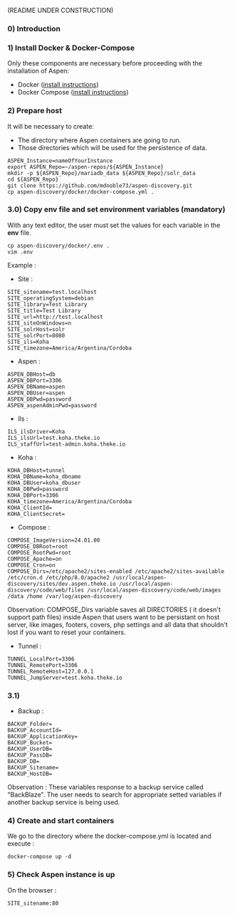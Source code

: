 (README UNDER CONSTRUCTION)
### 0) Introduction

### 1) Install Docker & Docker-Compose

Only these components are necessary before proceeding with the installation of Aspen:

* Docker ([install instructions](https://docs.docker.com/engine/install/))
* Docker Compose ([install instructions](https://docs.docker.com/compose/install/#install-compose-on-linux-systems))

### 2) Prepare host

It will be necessary to create: 
* The directory where Aspen containers are going to run.
* Those directories which will be used for the persistence of data.

```
ASPEN_Instance=nameOfYourInstance
export ASPEN_Repo=~/aspen-repos/${ASPEN_Instance}
mkdir -p ${ASPEN_Repo}/mariadb_data ${ASPEN_Repo}/solr_data
cd ${ASPEN_Repo}
git clone https://github.com/mdnoble73/aspen-discovery.git
cp aspen-discovery/docker/docker-compose.yml .
```
### 3.0) Copy env file and set environment variables (mandatory)

With any text editor, the user must set the values for each variable in the **env** file.
```
cp aspen-discovery/docker/.env .
vim .env
```
Example : 
* Site :

```
SITE_sitename=test.localhost   
SITE_operatingSystem=debian
SITE_library=Test Library
SITE_title=Test Library
SITE_url=http://test.localhost
SITE_siteOnWindows=n
SITE_solrHost=solr
SITE_solrPort=8080
SITE_ils=Koha
SITE_timezone=America/Argentina/Cordoba
```

* Aspen :

```
ASPEN_DBHost=db           
ASPEN_DBPort=3306
ASPEN_DBName=aspen
ASPEN_DBUser=aspen
ASPEN_DBPwd=password
ASPEN_aspenAdminPwd=password
```

* Ils :

```
ILS_ilsDriver=Koha              
ILS_ilsUrl=test.koha.theke.io
ILS_staffUrl=test-admin.koha.theke.io
```

* Koha :

```
KOHA_DBHost=tunnel              
KOHA_DBName=koha_dbname
KOHA_DBUser=koha_dbuser
KOHA_DBPwd=password
KOHA_DBPort=3306
KOHA_timezone=America/Argentina/Cordoba
KOHA_ClientId=
KOHA_ClientSecret=
```

* Compose :

```
COMPOSE_ImageVersion=24.01.00
COMPOSE_DBRoot=root
COMPOSE_RootPwd=root
COMPOSE_Apache=on
COMPOSE_Cron=on
COMPOSE_Dirs=/etc/apache2/sites-enabled /etc/apache2/sites-available /etc/cron.d /etc/php/8.0/apache2 /usr/local/aspen-discovery/sites/dev.aspen.theke.io /usr/local/aspen-discovery/code/web/files /usr/local/aspen-discovery/code/web/images /data /home /var/log/aspen-discovery
```
Observation: COMPOSE_Dirs variable saves all DIRECTORIES ( it doesn't support path files) inside Aspen that users want to be persistant on host server, like images, footers, covers, php settings and all data that shouldn't lost if you want to reset your containers.

* Tunnel :

```
TUNNEL_LocalPort=3306      
TUNNEL_RemotePort=3306
TUNNEL_RemoteHost=127.0.0.1
TUNNEL_JumpServer=test.koha.theke.io
```

### 3.1)
* Backup :

```
BACKUP_Folder=          
BACKUP_AccountId=
BACKUP_ApplicationKey=
BACKUP_Bucket=
BACKUP_UserDB=
BACKUP_PassDB=
BACKUP_DB=
BACKUP_Sitename=
BACKUP_HostDB=
  ```
Observation : These variables response to a backup service called "BackBlaze". The user needs to search for appropriate setted variables if another backup service is being used.

  
### 4) Create and start containers

We go to the directory where the docker-compose.yml is located and execute :

```
docker-compose up -d
```

### 5) Check Aspen instance is up

On the browser :

```
SITE_sitename:80
```
